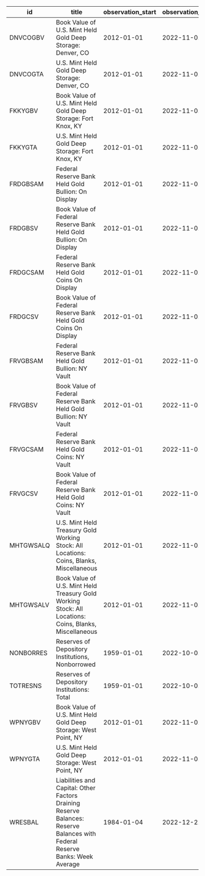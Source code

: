 | id        | title                                                                                                                       | observation_start   | observation_end   |
|-----------|-----------------------------------------------------------------------------------------------------------------------------|---------------------|-------------------|
| DNVCOGBV  | Book Value of U.S. Mint Held Gold Deep Storage: Denver, CO                                                                  | 2012-01-01          | 2022-11-01        |
| DNVCOGTA  | U.S. Mint Held Gold Deep Storage: Denver, CO                                                                                | 2012-01-01          | 2022-11-01        |
| FKKYGBV   | Book Value of U.S. Mint Held Gold Deep Storage: Fort Knox, KY                                                               | 2012-01-01          | 2022-11-01        |
| FKKYGTA   | U.S. Mint Held Gold Deep Storage: Fort Knox, KY                                                                             | 2012-01-01          | 2022-11-01        |
| FRDGBSAM  | Federal Reserve Bank Held Gold Bullion: On Display                                                                          | 2012-01-01          | 2022-11-01        |
| FRDGBSV   | Book Value of Federal Reserve Bank Held Gold Bullion: On Display                                                            | 2012-01-01          | 2022-11-01        |
| FRDGCSAM  | Federal Reserve Bank Held Gold Coins On Display                                                                             | 2012-01-01          | 2022-11-01        |
| FRDGCSV   | Book Value of Federal Reserve Bank Held Gold Coins On Display                                                               | 2012-01-01          | 2022-11-01        |
| FRVGBSAM  | Federal Reserve Bank Held Gold Bullion: NY Vault                                                                            | 2012-01-01          | 2022-11-01        |
| FRVGBSV   | Book Value of Federal Reserve Bank Held Gold Bullion: NY Vault                                                              | 2012-01-01          | 2022-11-01        |
| FRVGCSAM  | Federal Reserve Bank Held Gold Coins: NY Vault                                                                              | 2012-01-01          | 2022-11-01        |
| FRVGCSV   | Book Value of Federal Reserve Bank Held Gold Coins: NY Vault                                                                | 2012-01-01          | 2022-11-01        |
| MHTGWSALQ | U.S. Mint Held Treasury Gold Working Stock: All Locations: Coins, Blanks, Miscellaneous                                     | 2012-01-01          | 2022-11-01        |
| MHTGWSALV | Book Value of U.S. Mint Held Treasury Gold Working Stock: All Locations: Coins, Blanks, Miscellaneous                       | 2012-01-01          | 2022-11-01        |
| NONBORRES | Reserves of Depository Institutions, Nonborrowed                                                                            | 1959-01-01          | 2022-10-01        |
| TOTRESNS  | Reserves of Depository Institutions: Total                                                                                  | 1959-01-01          | 2022-10-01        |
| WPNYGBV   | Book Value of U.S. Mint Held Gold Deep Storage: West Point, NY                                                              | 2012-01-01          | 2022-11-01        |
| WPNYGTA   | U.S. Mint Held Gold Deep Storage: West Point, NY                                                                            | 2012-01-01          | 2022-11-01        |
| WRESBAL   | Liabilities and Capital: Other Factors Draining Reserve Balances: Reserve Balances with Federal Reserve Banks: Week Average | 1984-01-04          | 2022-12-21        |
